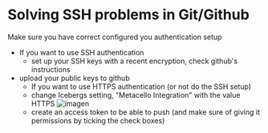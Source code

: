 # Solving SSH problems in Git/Github

Make sure you have correct configured you authentication setup
- If you want to use SSH authentication
    - set up your SSH keys with a recent encryption, check github's instructions
- upload your public keys to github
    - If you want to use HTTPS authentication (or not do the SSH setup)
    - change Icebergs setting, "Metacello Integration" with the value HTTPS
    ![imagen](https://user-images.githubusercontent.com/708322/197169064-c6bf0bd2-762c-4bbe-b48c-daedb2d3aeef.png)
	- create an access token to be able to push (and make sure of giving it permissions by ticking the check boxes)
